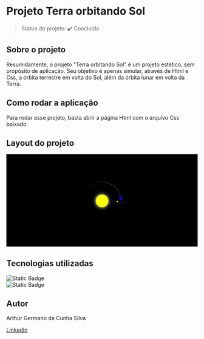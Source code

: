 # Projeto Terra orbitando Sol
> Status do projeto: :heavy_check_mark: Concluído

## Sobre o projeto
Resumidamente, o projeto "Terra orbitando Sol" é um projeto estético, sem propósito de aplicação. Seu objetivo é apenas simular, através de Html e Css, a órbita terrestre em volta do Sol, além da órbita lunar em volta da Terra.

## Como rodar a aplicação
Para rodar esse projeto, basta abrir a página Html com o arquivo Css baixado.

## Layout do projeto
<img src="https://github.com/ArthurGerman/Projetos/blob/e182be31b61722b9e0169ed2f02e8a1cca255147/Projeto%20Terra%20orbitando%20Sol/images/Terra%20orbitando%20Sol.png">

## Tecnologias utilizadas
<p>
 <img alt="Static Badge" src="https://img.shields.io/badge/Html-red"><br>
 <img alt="Static Badge" src="https://img.shields.io/badge/Css-blue">
</p>

## Autor
Arthur Germano da Cunha Silva

[LinkedIn](https://www.linkedin.com/in/arthur-germano-72000a271/)
